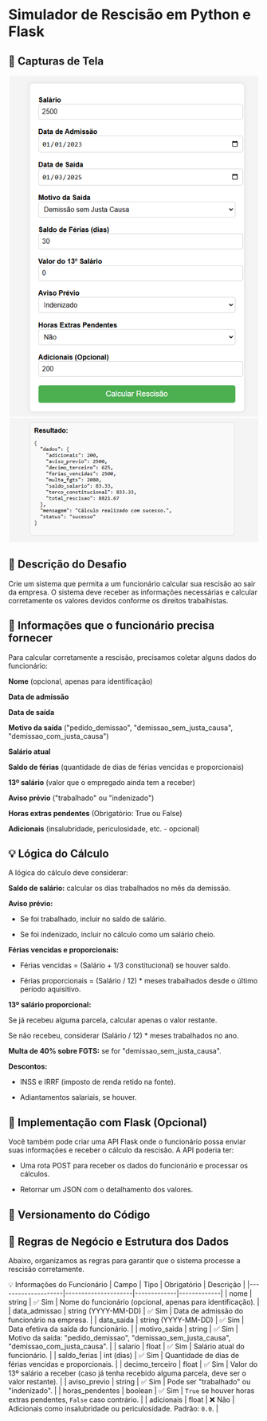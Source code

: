 # Simulador de Rescisão em Python e Flask

## 📸 Capturas de Tela

<div align="center">
    <img src="cap1.png" alt="Interface Web" width="500">
    <img src="cap2.png" alt="Cálculo Rescisão" width="500">
</div>

## 📝  Descrição do Desafio

Crie um sistema que permita a um funcionário calcular sua rescisão ao sair da empresa. O sistema deve receber as informações necessárias e calcular corretamente os valores devidos conforme os direitos trabalhistas.

## 📌 Informações que o funcionário precisa fornecer

Para calcular corretamente a rescisão, precisamos coletar alguns dados do funcionário:

<b>Nome</b> (opcional, apenas para identificação)

<b>Data de admissão</b>

<b>Data de saída</b>

<b>Motivo da saída</b> ("pedido_demissao", "demissao_sem_justa_causa", "demissao_com_justa_causa")

<b>Salário atual</b>

<b>Saldo de férias</b> (quantidade de dias de férias vencidas e proporcionais)

<b>13º salário</b> (valor que o empregado ainda tem a receber)

<b>Aviso prévio</b> ("trabalhado" ou "indenizado")

<b>Horas extras pendentes</b> (Obrigatório: True ou False)

<b>Adicionais</b> (insalubridade, periculosidade, etc. - opcional)

## 💡 Lógica do Cálculo

A lógica do cálculo deve considerar:

<b>Saldo de salário:</b> calcular os dias trabalhados no mês da demissão.

<b>Aviso prévio:</b>

- Se foi trabalhado, incluir no saldo de salário.

- Se foi indenizado, incluir no cálculo como um salário cheio.

<b>Férias vencidas e proporcionais:</b>

- Férias vencidas = (Salário + 1/3 constitucional) se houver saldo.

- Férias proporcionais = (Salário / 12) * meses trabalhados desde o último período aquisitivo.

<b>13º salário proporcional:</b>

Se já recebeu alguma parcela, calcular apenas o valor restante.

Se não recebeu, considerar (Salário / 12) * meses trabalhados no ano.

<b>Multa de 40% sobre FGTS:</b> se for "demissao_sem_justa_causa".

<b>Descontos:</b>

- INSS e IRRF (imposto de renda retido na fonte).

- Adiantamentos salariais, se houver.

## 🚀 Implementação com Flask (Opcional)

Você também pode criar uma API Flask onde o funcionário possa enviar suas informações e receber o cálculo da rescisão. A API poderia ter:

- Uma rota POST para receber os dados do funcionário e processar os cálculos.

- Retornar um JSON com o detalhamento dos valores.

## 📌 Versionamento do Código

## 📌 Regras de Negócio e Estrutura dos Dados

Abaixo, organizamos as regras para garantir que o sistema processe a rescisão corretamente.

💡 Informações do Funcionário
| Campo              | Tipo                 | Obrigatório | Descrição |
|--------------------|---------------------|-------------|-------------|
| nome              | string               | ✅ Sim  | Nome do funcionário (opcional, apenas para identificação). |
| data_admissao     | string (YYYY-MM-DD)  | ✅ Sim   | Data de admissão do funcionário na empresa. |
| data_saida        | string (YYYY-MM-DD)  | ✅ Sim   | Data efetiva da saída do funcionário. |
| motivo_saida      | string               | ✅ Sim   | Motivo da saída: "pedido_demissao", "demissao_sem_justa_causa", "demissao_com_justa_causa". |
| salario          | float                | ✅ Sim   | Salário atual do funcionário. |
| saldo_ferias     | int (dias)           | ✅ Sim   | Quantidade de dias de férias vencidas e proporcionais. |
| decimo_terceiro  | float                | ✅ Sim   | Valor do 13º salário a receber (caso já tenha recebido alguma parcela, deve ser o valor restante). |
| aviso_previo     | string               | ✅ Sim   | Pode ser "trabalhado" ou "indenizado". |
| horas_pendentes  | boolean              | ✅ Sim   | `True` se houver horas extras pendentes, `False` caso contrário. |
| adicionais       | float                | ❌ Não  | Adicionais como insalubridade ou periculosidade. Padrão: `0.0`. |
